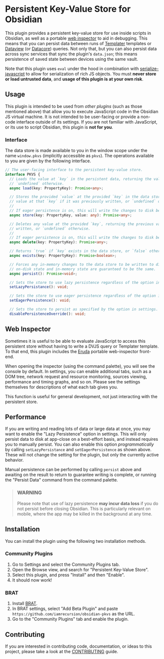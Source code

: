 # Persistent Key-Value Store for Obsidian

This plugin provides a persistent key-value store for use inside scripts in Obsidian, as well as a
portable [web inspector](#web-inspector) to aid in debugging. This means that you can persist data
between runs of [Templater](https://github.com/SilentVoid13/Templater) templates or
[Dataview](https://github.com/blacksmithgu/obsidian-dataview) (or
[Datacore](https://github.com/blacksmithgu/datacore)) queries. Not only that, but you can also
persist data across sync services that sync the plugin's `data.json`; this means persistence of
saved state between devices using the same vault.

Note that this plugin uses `eval` under the hood in combination with
[serialize-javascript](https://github.com/yahoo/serialize-javascript) to allow for serialization of
rich JS objects. You must **never store or load untrusted data**, and **usage of this plugin is at
your own risk**.

## Usage

This plugin is intended to be used from _other plugins_ (such as those mentioned above) that allow
you to execute JavaScript code in the Obsidian JS virtual machine. It is not intended to be
user-facing or provide a non-code interface outside of its settings. If you are not familiar with
JavaScript, or its use to script Obsidian, this plugin is **not for you**.

### Interface

The data store is made available to you in the window scope under the name `window.pkvs` (implicitly
accessible as `pkvs`). The operations available to you are given by the following interface.

```ts
// The user-facing interface to the persistent key-value store.
interface PKVS {
  // Loads the value at `key` in the persistent data, returning the value if it exists or
  // `undefined` otherwise.
  async load(key: PropertyKey): Promise<any>;

  // Stores the provided `value` at the provided `key` in the data store, returning the previous
  // value at that `key` if it was previously written, or `undefined` otherwise.
  //
  // If eager persistence is on, this will write the changes to disk before returning.
  async store(key: PropertyKey, value: any): Promise<any>;

  // Deletes any value at the provided `key`, returning the previous value if `key` was previously
  // written, or `undefined` otherwise.
  //
  // If eager persistence is on, this will write the changes to disk before returning.
  async delete(key: PropertyKey): Promise<any>;

  // Returns `true` if `key` exists in the data store, or `false` otherwise.
  async exists(key: PropertyKey): Promise<boolean>;

  // Forces any in-memory changes to the data store to be written to disk. Once it has returned, the
  // on-disk state and in-memory state are guaranteed to be the same.
  async persist(): Promise<void>;

  // Sets the store to use lazy persistence regardless of the option in settings.
  setLazyPersistance(): void;

  // Sets the store to use eager persistence regardless of the option in settings.
  setEagerPersistence(): void;

  // Sets the store to persist as specified by the option in settings.
  disablePersistenceOverride(): void;
```

## Web Inspector

Sometimes it is useful to be able to evaluate JavaScript to access this persistent store without
having to write a DVJS query or Templater template. To that end, this plugin includes the
[Eruda](https://github.com/liriliri/eruda) portable web-inspector front-end.

When opening the inspector (using the command palette), you will see the console by default. In
settings, you can enable additional tabs, such as a DOM tree, network request and resource
monitoring, sources viewing, performance and timing graphs, and so on. Please see the settings
themselves for descriptions of what each tab gives you.

This function is useful for general development, not just interacting with the persistent store.

## Performance

If you are writing and reading lots of data or large data at once, you may want to enable the "Lazy
Persistence" option in settings. This will only persist data to disk at app-close on a best-effort
basis, and instead requires you to manually persist. You can also enable this option
_programmatically_ by calling `setLazyPersistance` and `setEagerPersistence` as shown above. These
will not change the setting for the plugin, but only the currently active behavior.

Manual persistence can be performed by calling `persist` above and awaiting on the result to return
to guarantee writing is complete, or running the "Persist Data" command from the command palette.

> ### WARNING
>
> Please note that use of lazy persistence **may incur data loss** if you do not persist before
> closing Obsidian. This is particularly relevant on mobile, where the app may be killed in the
> background at any time.

## Installation

You can install the plugin using the following two installation methods.

### Community Plugins

1. Go to Settings and select the Community Plugins tab.
2. Open the Browse view, and search for "Persistent Key-Value Store".
3. Select this plugin, and press "Install" and then "Enable".
4. It should now work!

### BRAT

1. Install [BRAT](https://github.com/TfTHacker/obsidian42-brat).
2. In BRAT settings, select "Add Beta Plugin" and paste
   `https://github.com/iamrecursion/obsidian-pkvs` as the URL.
3. Go to the "Community Plugins" tab and enable the plugin.

## Contributing

If you are interested in contributing code, documentation, or ideas to this project, please take a
look at the [CONTRIBUTING](./CONTRIBUTING.md) guide.
